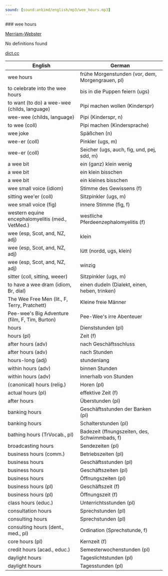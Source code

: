 ```yaml
---
sound: [sound:ankimd/english/mp3/wee_hours.mp3]
---
```


\### wee hours

[Merriam-Webster](https://www.merriam-webster.com/dictionary/wee+hours)

No definitions found

[dict.cc](https://www.dict.cc/wee+hours)

| English        | German       |
| -------------- | ------------ |
| wee hours | frühe Morgenstunden (vor, dem, Morgengrauen, pl) |
| to celebrate into the wee hours | bis in die Puppen feiern (ugs) |
| to want (to do) a wee-wee (childs, language) | Pipi machen wollen (Kinderspr) |
| wee-wee (childs, language) | Pipi (Kinderspr, n) |
| to wee (coll) | Pipi machen (Kindersprache) |
| wee joke | Späßchen (n) |
| wee-er (coll) | Pinkler (ugs, m) |
| wee-er (coll) | Seicher (ugs, auch, fig, und, pej, sdd, m) |
| a wee bit | ein (ganz) klein wenig |
| a wee bit | ein klein bisschen |
| a wee bit | ein kleines bisschen |
| wee small voice (idiom) | Stimme des Gewissens (f) |
| sitting wee'er (coll) | Sitzpinkler (ugs, m) |
| wee small voice (fig) | innere Stimme (fig, f) |
| western equine encephalomyelitis <WEE> (med., VetMed.) | westliche Pferdeenzephalomyelitis (f) |
| wee (esp, Scot, and, NZ, adj) | klein |
| wee (esp, Scot, and, NZ, adj) | lütt (nordd, ugs, klein) |
| wee (esp, Scot, and, NZ, adj) | winzig |
| sitter (coll, sitting, weeer) | Sitzpinkler (ugs, m) |
| to have a wee dram (idiom, Br, dial) | einen dudeln (Dialekt, einen, heben, trinken) |
| The Wee Free Men (lit., F, Terry, Pratchett) | Kleine freie Männer |
| Pee-wee's Big Adventure (film, F, Tim, Burton) | Pee-Wee's irre Abenteuer |
| hours | Dienststunden (pl) |
| hours (pl) | Zeit (f) |
| after hours (adv) | nach Geschäftsschluss |
| after hours (adv) | nach Stunden |
| hours-long (adj) | stundenlang |
| within hours (adv) | binnen Stunden |
| within hours (adv) | innerhalb von Stunden |
| (canonical) hours (relig.) | Horen (pl) |
| actual hours (pl) | effektive Zeit (f) |
| after hours | Überstunden (pl) |
| banking hours | Geschäftsstunden der Banken (pl) |
| banking hours | Schalterstunden (pl) |
| bathing hours (TrVocab., pl) | Badezeit (ffnungszeiten, des, Schwimmbads, f) |
| broadcasting hours | Sendezeiten (pl) |
| business hours (comm.) | Betriebszeiten (pl) |
| business hours | Geschäftsstunden (pl) |
| business hours | Geschäftszeiten (pl) |
| business hours | Öffnungszeiten (pl) |
| business hours (pl) | Geschäftszeit (f) |
| business hours (pl) | Öffnungszeit (f) |
| class hours (educ.) | Unterrichtsstunden (pl) |
| consultation hours | Sprechstunden (pl) |
| consulting hours | Sprechstunden (pl) |
| consulting hours (dent., med., pl) | Ordination (Sprechstunde, f) |
| core hours (pl) | Kernzeit (f) |
| credit hours (acad., educ.) | Semesterwochenstunden <SWS> (pl) |
| daylight hours | Tageslichtstunden (pl) |
| daylight hours | Tagesstunden (pl) |
